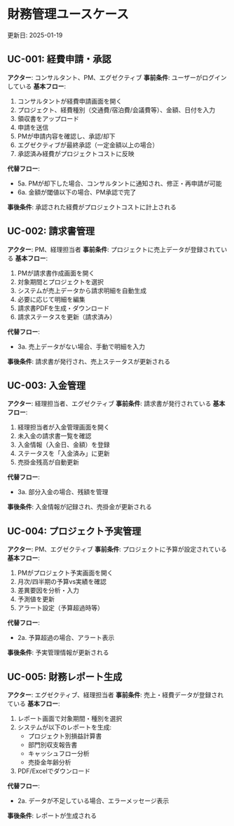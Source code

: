 # 財務管理ユースケース
更新日: 2025-01-19

## UC-001: 経費申請・承認
**アクター**: コンサルタント、PM、エグゼクティブ
**事前条件**: ユーザーがログインしている
**基本フロー**:
1. コンサルタントが経費申請画面を開く
2. プロジェクト、経費種別（交通費/宿泊費/会議費等）、金額、日付を入力
3. 領収書をアップロード
4. 申請を送信
5. PMが申請内容を確認し、承認/却下
6. エグゼクティブが最終承認（一定金額以上の場合）
7. 承認済み経費がプロジェクトコストに反映

**代替フロー**:
- 5a. PMが却下した場合、コンサルタントに通知され、修正・再申請が可能
- 6a. 金額が閾値以下の場合、PM承認で完了

**事後条件**: 承認された経費がプロジェクトコストに計上される

## UC-002: 請求書管理
**アクター**: PM、経理担当者
**事前条件**: プロジェクトに売上データが登録されている
**基本フロー**:
1. PMが請求書作成画面を開く
2. 対象期間とプロジェクトを選択
3. システムが売上データから請求明細を自動生成
4. 必要に応じて明細を編集
5. 請求書PDFを生成・ダウンロード
6. 請求ステータスを更新（請求済み）

**代替フロー**:
- 3a. 売上データがない場合、手動で明細を入力

**事後条件**: 請求書が発行され、売上ステータスが更新される

## UC-003: 入金管理
**アクター**: 経理担当者、エグゼクティブ
**事前条件**: 請求書が発行されている
**基本フロー**:
1. 経理担当者が入金管理画面を開く
2. 未入金の請求書一覧を確認
3. 入金情報（入金日、金額）を登録
4. ステータスを「入金済み」に更新
5. 売掛金残高が自動更新

**代替フロー**:
- 3a. 部分入金の場合、残額を管理

**事後条件**: 入金情報が記録され、売掛金が更新される

## UC-004: プロジェクト予実管理
**アクター**: PM、エグゼクティブ
**事前条件**: プロジェクトに予算が設定されている
**基本フロー**:
1. PMがプロジェクト予実画面を開く
2. 月次/四半期の予算vs実績を確認
3. 差異要因を分析・入力
4. 予測値を更新
5. アラート設定（予算超過時等）

**代替フロー**:
- 2a. 予算超過の場合、アラート表示

**事後条件**: 予実管理情報が更新される

## UC-005: 財務レポート生成
**アクター**: エグゼクティブ、経理担当者
**事前条件**: 売上・経費データが登録されている
**基本フロー**:
1. レポート画面で対象期間・種別を選択
2. システムが以下のレポートを生成:
   - プロジェクト別損益計算書
   - 部門別収支報告書
   - キャッシュフロー分析
   - 売掛金年齢分析
3. PDF/Excelでダウンロード

**代替フロー**:
- 2a. データが不足している場合、エラーメッセージ表示

**事後条件**: レポートが生成される
